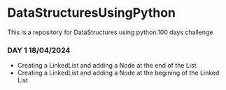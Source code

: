 # DataStructuresUsingPython
This is a repository for DataStructures using python.100 days challenge 
### DAY 1  18/04/2024
* Creating a LinkedList and adding a Node at the end of the List
* Creating a LinkedList and adding a Node at the begining of the Linked List 
